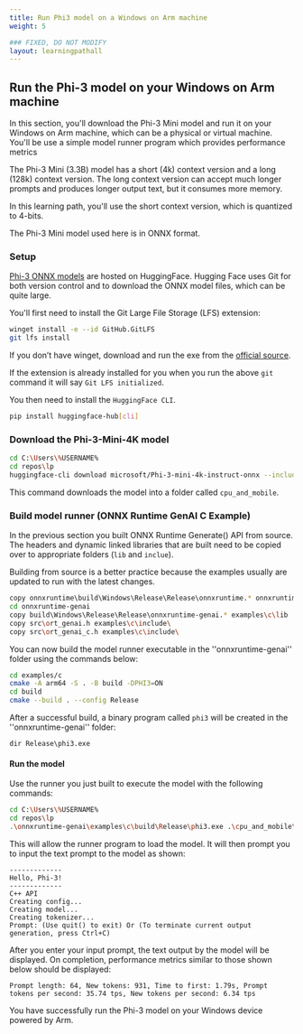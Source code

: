 ```yaml
---
title: Run Phi3 model on a Windows on Arm machine
weight: 5

### FIXED, DO NOT MODIFY
layout: learningpathall
---
```


## Run the Phi-3 model on your Windows on Arm machine

In this section, you'll download the Phi-3 Mini model and run it on your Windows on Arm machine, which can be a physical or virtual machine. You'll be use a simple model runner program which provides performance metrics

The Phi-3 Mini (3.3B) model has a short (4k) context version and a long (128k) context version. The long context version can accept much longer prompts and produces longer output text, but it consumes more memory.

In this learning path, you'll use the short context version, which is quantized to 4-bits.

The Phi-3 Mini model used here is in ONNX format.

### Setup

[Phi-3 ONNX models](https://huggingface.co/microsoft/Phi-3-mini-4k-instruct-onnx) are hosted on HuggingFace.
Hugging Face uses Git for both version control and to download the ONNX model files, which can be quite large.

You'll first need to install the Git Large File Storage (LFS) extension:

``` bash
winget install -e --id GitHub.GitLFS
git lfs install
```
If you don’t have winget, download and run the exe from the [official source](https://docs.github.com/en/repositories/working-with-files/managing-large-files/installing-git-large-file-storage?platform=windows).

If the extension is already installed for you when you run the above ``git`` command it will say ``Git LFS initialized``.

You then need to install the ``HuggingFace CLI``.

``` bash
pip install huggingface-hub[cli]
```

### Download the Phi-3-Mini-4K model

``` bash
cd C:\Users\%USERNAME%
cd repos\lp
huggingface-cli download microsoft/Phi-3-mini-4k-instruct-onnx --include cpu_and_mobile/cpu-int4-rtn-block-32-acc-level-4/* --local-dir .
```
This command downloads the model into a folder called `cpu_and_mobile`.

### Build model runner (ONNX Runtime GenAI C Example)

In the previous section you built ONNX Runtime Generate() API from source. The headers and dynamic linked libraries that are built need to be copied over to appropriate folders (``lib`` and ``inclue``).

Building from source is a better practice because the examples usually are updated to run with the latest changes.

``` bash
copy onnxruntime\build\Windows\Release\Release\onnxruntime.* onnxruntime-genai\examples\c\lib
cd onnxruntime-genai
copy build\Windows\Release\Release\onnxruntime-genai.* examples\c\lib
copy src\ort_genai.h examples\c\include\
copy src\ort_genai_c.h examples\c\include\
```

You can now build the model runner executable in the ''onnxruntime-genai'' folder using the commands below:

``` bash
cd examples/c
cmake -A arm64 -S . -B build -DPHI3=ON
cd build
cmake --build . --config Release
```

After a successful build, a binary program called `phi3` will be created in the ''onnxruntime-genai'' folder:

```output
dir Release\phi3.exe
```

#### Run the model

Use the runner you just built to execute the model with the following commands:

``` bash
cd C:\Users\%USERNAME%
cd repos\lp
.\onnxruntime-genai\examples\c\build\Release\phi3.exe .\cpu_and_mobile\cpu-int4-rtn-block-32-acc-level-4\ cpu
```

This will allow the runner program to load the model. It will then prompt you to input the text prompt to the model as shown:

```output
-------------
Hello, Phi-3!
-------------
C++ API
Creating config...
Creating model...
Creating tokenizer...
Prompt: (Use quit() to exit) Or (To terminate current output generation, press Ctrl+C)
``` 

After you enter your input prompt, the text output by the model will be displayed. On completion, performance metrics similar to those shown below should be displayed:

```
Prompt length: 64, New tokens: 931, Time to first: 1.79s, Prompt tokens per second: 35.74 tps, New tokens per second: 6.34 tps
```
You have successfully run the Phi-3 model on your Windows device powered by Arm.
